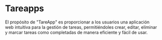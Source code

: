 # Tareapps
El propósito de "TareApp" es proporcionar a los usuarios una aplicación web intuitiva para la gestión de tareas, permitiéndoles crear, editar, eliminar y marcar tareas como completadas de manera eficiente y fácil de usar.
